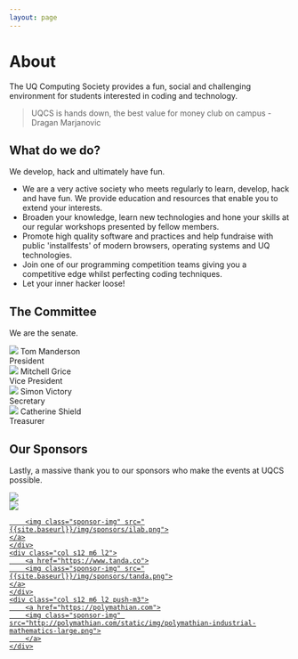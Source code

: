 ```yaml
---
layout: page
---
```

# About
The UQ Computing Society provides a fun, social and challenging environment for students interested in coding and technology.

> UQCS is hands down, the best value for money club on campus - Dragan Marjanovic


## What do we do?
We develop, hack and ultimately have fun.

* We are a very active society who meets regularly to learn, develop, hack and have fun. We provide education and resources that enable you to extend your interests.
* Broaden your knowledge, learn new technologies and hone your skills at our regular workshops presented by fellow members.
* Promote high quality software and practices and help fundraise with public 'installfests' of modern browsers, operating systems and UQ technologies.
* Join one of our programming competition teams giving you a competitive edge whilst perfecting coding techniques.
* Let your inner hacker loose!

## The Committee

We are the senate.

<div class="row">
    <div class="profile col s12 m6 l3">
        <img class="profile-img" src="{{site.baseurl}}/img/president.jpg">
        <span class="name">Tom Manderson</span><br>
        <span class="role">President</span>
    </div>
    <div class="profile col s12 m6 l3">
        <img class="profile-img" src="{{site.baseurl}}/img/vice_president.jpg">
        <span class="name">Mitchell Grice</span><br>
        <span class="role">Vice President</span>
    </div>
    <div class="profile col s12 m6 l3">
        <img class="profile-img" src="{{site.baseurl}}/img/secretary.jpg">
        <span class="name">Simon Victory</span><br>
        <span class="role">Secretary</span>
    </div>
    <div class="profile col s12 m6 l3">
        <img class="profile-img" src="{{site.baseurl}}/img/treasurer.jpg">
        <span class="name">Catherine Shield</span><br>
        <span class="role">Treasurer</span>
    </div>
</div>


## Our Sponsors
Lastly, a massive thank you to our sponsors who make the events at UQCS possible.


<div class="row">
    <div class="col s12 m6 l2 push-l1">
        <a href="http://accenture.com.au/">
        <img class="sponsor-img" src="{{site.baseurl}}/img/sponsors/accenture.png">
        </a>
    </div>
    <div class="col s12 m6 l2">
        <a href="http://atlassian.com">
        <img class="sponsor-img" src="{{site.baseurl}}/img/sponsors/atlassian.png">
    </a>
    </div>
    <div class="col s12 m6 l2">
        <a href="http://ilab.com.au">

        <img class="sponsor-img" src="{{site.baseurl}}/img/sponsors/ilab.png">
    </a>
    </div>
    <div class="col s12 m6 l2">
        <a href="https://www.tanda.co">
        <img class="sponsor-img" src="{{site.baseurl}}/img/sponsors/tanda.png">
    </a>
    </div>
    <div class="col s12 m6 l2 push-m3">
        <a href="https://polymathian.com">
        <img class="sponsor-img" src="http://polymathian.com/static/img/polymathian-industrial-mathematics-large.png">
        </a>
    </div>
</div>

